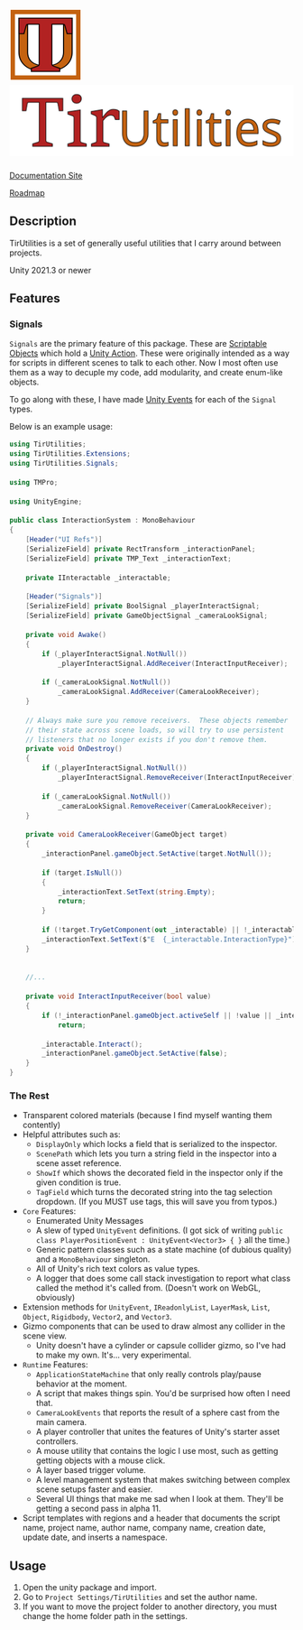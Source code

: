 # ![TirUtilities Icon](Documentation/images/TirUtilities-128x128-Icon.png) ![TirUtilities Wordmark](Documentation/images/TirUtilities-wordmark-2x.png)

[Documentation Site](https://tiranice.github.io/TirUtilities/)

[Roadmap](https://tiranice.github.io/TirUtilities/articles/ROADMAP.html)

## Description

TirUtilities is a set of generally useful utilities that I carry around between projects.

Unity 2021.3 or newer

## Features

### Signals

`Signals` are the primary feature of this package.  These are [Scriptable Objects](https://docs.unity3d.com/2021.3/Documentation/Manual/class-ScriptableObject.html) which hold a [Unity Action](https://docs.unity3d.com/2021.3/Documentation/ScriptReference/Events.UnityAction.html).  These were originally intended as a way for scripts in different scenes to talk to each other.  Now I most often use them as a way to decuple my code, add modularity, and create enum-like objects.

To go along with these, I have made [Unity Events](https://docs.unity3d.com/2021.3/Documentation/Manual/UnityEvents.html) for each of the `Signal` types.

Below is an example usage:

```csharp
using TirUtilities;
using TirUtilities.Extensions;
using TirUtilities.Signals;

using TMPro;

using UnityEngine;

public class InteractionSystem : MonoBehaviour
{
    [Header("UI Refs")]
    [SerializeField] private RectTransform _interactionPanel;
    [SerializeField] private TMP_Text _interactionText;

    private IInteractable _interactable;

    [Header("Signals")]
    [SerializeField] private BoolSignal _playerInteractSignal;
    [SerializeField] private GameObjectSignal _cameraLookSignal;

    private void Awake()
    {
        if (_playerInteractSignal.NotNull())
            _playerInteractSignal.AddReceiver(InteractInputReceiver);
        
        if (_cameraLookSignal.NotNull())
            _cameraLookSignal.AddReceiver(CameraLookReceiver);
    }

    // Always make sure you remove receivers.  These objects remember
    // their state across scene loads, so will try to use persistent
    // listeners that no longer exists if you don't remove them.
    private void OnDestroy()
    {
        if (_playerInteractSignal.NotNull())
            _playerInteractSignal.RemoveReceiver(InteractInputReceiver);

        if (_cameraLookSignal.NotNull())
            _cameraLookSignal.RemoveReceiver(CameraLookReceiver);
    }

    private void CameraLookReceiver(GameObject target)
    {
        _interactionPanel.gameObject.SetActive(target.NotNull());

        if (target.IsNull())
        {
            _interactionText.SetText(string.Empty);
            return;
        }

        if (!target.TryGetComponent(out _interactable) || !_interactable.CanInteract) return;
        _interactionText.SetText($"E  {_interactable.InteractionType}");
    }


    //...

    private void InteractInputReceiver(bool value)
    {
        if (!_interactionPanel.gameObject.activeSelf || !value || _interactable.IsNull()) 
            return;

        _interactable.Interact();
        _interactionPanel.gameObject.SetActive(false);
    }
}
```

### The Rest

- Transparent colored materials (because I find myself wanting them contently)
- Helpful attributes such as:
  - `DisplayOnly` which locks a field that is serialized to the inspector.
  - `ScenePath` which lets you turn a string field in the inspector into a scene asset reference.
  - `ShowIf` which shows the decorated field in the inspector only if the given condition is true.
  - `TagField` which turns the decorated string into the tag selection dropdown.  (If you MUST use tags, this will save you from typos.)
- `Core` Features:
  - Enumerated Unity Messages
  - A slew of typed `UnityEvent` definitions.  (I got sick of writing `public class PlayerPositionEvent : UnityEvent<Vector3> { }` all the time.)
  - Generic pattern classes such as a state machine (of dubious quality) and a `MonoBehaviour` singleton.
  - All of Unity's rich text colors as value types.
  - A logger that does some call stack investigation to report what class called the method it's called from.  (Doesn't work on WebGL, obviously)
- Extension methods for `UnityEvent`, `IReadonlyList`, `LayerMask`, `List`, `Object`, `Rigidbody`, `Vector2`, and `Vector3`.
- Gizmo components that can be used to draw almost any collider in the scene view.
  - Unity doesn't have a cylinder or capsule collider gizmo, so I've had to make my own.  It's... very experimental.
- `Runtime` Features:
  - `ApplicationStateMachine` that only really controls play/pause behavior at the moment.
  - A script that makes things spin.  You'd be surprised how often I need that.
  - `CameraLookEvents` that reports the result of a sphere cast from the main camera.
  - A player controller that unites the features of Unity's starter asset controllers.
  - A mouse utility that contains the logic I use most, such as getting getting objects with a mouse click.
  - A layer based trigger volume.
  - A level management system that makes switching between complex scene setups faster and easier.
  - Several UI things that make me sad when I look at them.  They'll be getting a second pass in alpha 11.
- Script templates with regions and a header that documents the script name, project name, author name, company name, creation date, update date, and inserts a namespace.

## Usage

1. Open the unity package and import.
2. Go to `Project Settings/TirUtilities` and set the author name.
3. If you want to move the project folder to another directory, you must change the home folder path in the settings.
